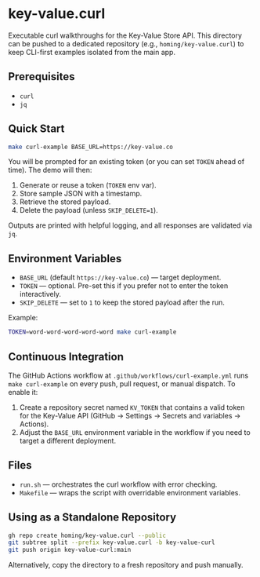 # key-value.curl

Executable curl walkthroughs for the Key-Value Store API. This directory can be pushed to a dedicated repository (e.g., `homing/key-value.curl`) to keep CLI-first examples isolated from the main app.

## Prerequisites

- `curl`
- `jq`

## Quick Start

```bash
make curl-example BASE_URL=https://key-value.co
```

You will be prompted for an existing token (or you can set `TOKEN` ahead of time). The demo will then:

1. Generate or reuse a token (`TOKEN` env var).
2. Store sample JSON with a timestamp.
3. Retrieve the stored payload.
4. Delete the payload (unless `SKIP_DELETE=1`).

Outputs are printed with helpful logging, and all responses are validated via `jq`.

## Environment Variables

- `BASE_URL` (default `https://key-value.co`) — target deployment.
- `TOKEN` — optional. Pre-set this if you prefer not to enter the token interactively.
- `SKIP_DELETE` — set to `1` to keep the stored payload after the run.

Example:

```bash
TOKEN=word-word-word-word-word make curl-example
```

## Continuous Integration

The GitHub Actions workflow at `.github/workflows/curl-example.yml` runs `make curl-example` on every push, pull request, or manual dispatch. To enable it:

1. Create a repository secret named `KV_TOKEN` that contains a valid token for the Key-Value API (GitHub → Settings → Secrets and variables → Actions).
2. Adjust the `BASE_URL` environment variable in the workflow if you need to target a different deployment.

## Files

- `run.sh` — orchestrates the curl workflow with error checking.
- `Makefile` — wraps the script with overridable environment variables.

## Using as a Standalone Repository

```bash
gh repo create homing/key-value.curl --public
git subtree split --prefix key-value.curl -b key-value-curl
git push origin key-value-curl:main
```

Alternatively, copy the directory to a fresh repository and push manually.
